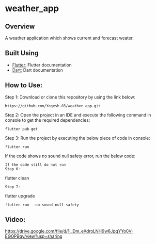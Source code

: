 # weather_app

## Overview

A weather application which shows current and forecast weater.

## Built Using

- [Flutter:](https://docs.flutter.dev/get-started/codelab) Flutter documentation
- [Dart:](https://dart.dev/) Dart documentation

## How to Use:
Step 1:
Download or clone this repository by using the link below:
```
https://github.com/Yogesh-03/weather_app.git
```

Step 2:
Open the project in an IDE and execute the following command in console to get the required dependencies:
```
flutter pub get
```
Step 3:
Run the project by executing the below piece of code in console:
```
flutter run
```
If the code shows no sound null safety error, run the below code:
```
If the code still do not run
Step 6:
```
flutter clean
```
Step 7:
```
flutter upgrade
```
flutter run --no-sound-null-safety
```

## Video:
https://drive.google.com/file/d/1i_Dm_eXdroLNH9w6JpqYYo0V-EGOPBqv/view?usp=sharing
